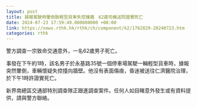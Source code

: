 ```yaml
---
layout: post
title: 據報駕駛時暈倒致輕型貨車失控撞牆　62歲司機送院證實死亡
date: 2024-07-23 17:59:49.000000000 +08:00
link: https://news.rthk.hk/rthk/ch/component/k2/1762829-20240723.htm
categories: rthk
---
```


警方調查一宗致命交通意外，一名62歲男子死亡。

事發在下午約1時，該名男子於永基路35號一個停車場駕駛一輛輕型貨車時，據報突然暈倒，車輛懷疑失控撞向牆壁。他沒有表面傷痕，昏迷被送往仁濟醫院治理，於下午1時許證實死亡。

新界南總區交通部特別調查隊正跟進調查案件。任何人如目睹意外發生或有資料提供，請與警方聯絡。
